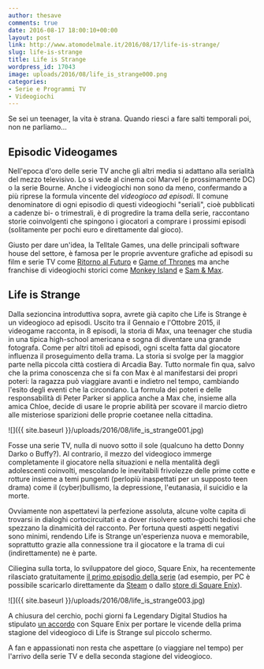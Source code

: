 ```yaml
---
author: thesave
comments: true
date: 2016-08-17 18:00:10+00:00
layout: post
link: http://www.atomodelmale.it/2016/08/17/life-is-strange/
slug: life-is-strange
title: Life is Strange
wordpress_id: 17043
image: uploads/2016/08/life_is_strange000.png
categories:
- Serie e Programmi TV
- Videogiochi
---
```


Se sei un teenager, la vita è strana. Quando riesci a fare salti temporali poi, non ne parliamo...

## Episodic Videogames

Nell'epoca d'oro delle serie TV anche gli altri media si adattano alla serialità del mezzo televisivo. Lo si vede al cinema coi Marvel (e prossimamente DC) o la serie Bourne. Anche i videogiochi non sono da meno, confermando a più riprese la formula vincente del _videogioco ad episodi_. Il comune denominatore di ogni episodio di questi videogiochi "seriali", cioè pubblicati a cadenze bi- o trimestrali, è di progredire la trama della serie, raccontano storie coinvolgenti che spingono i giocatori a comprare i prossimi episodi (solitamente per pochi euro e direttamente dal gioco).

Giusto per dare un'idea, la Telltale Games, una delle principali software house del settore, è famosa per le proprie avventure grafiche ad episodi su film e serie TV come [Ritorno al Futuro](https://www.wikiwand.com/en/Back_to_the_Future:_The_Game) e [Game of Thrones](https://www.wikiwand.com/en/Game_of_Thrones_(2014_video_game)) ma anche franchise di videogiochi storici come [Monkey Island](https://www.wikiwand.com/en/Tales_of_Monkey_Island) e [Sam & Max](https://www.wikiwand.com/en/Sam_%26_Max_Save_the_World).

## Life is Strange

Dalla sezioncina introduttiva sopra, avrete già capito che Life is Strange è un videogioco ad episodi. Uscito tra il Gennaio e l'Ottobre 2015, il videogame racconta, in 8 episodi, la storia di Max, una teenager che studia in una tipica high-school americana e sogna di diventare una grande fotografa. Come per altri titoli ad episodi, ogni scelta fatta dal giocatore influenza il proseguimento della trama. La storia si svolge per la maggior parte nella piccola città costiera di Arcadia Bay. Tutto normale fin qua, salvo che la prima conoscenza che si fa con Max è al manifestarsi dei propri poteri: la ragazza può viaggiare avanti e indietro nel tempo, cambiando l'esito degli eventi che la circondano. La formula dei poteri e delle responsabilità di Peter Parker si applica anche a Max che, insieme alla amica Chloe, decide di usare le proprie abilità per scovare il marcio dietro alle misteriose sparizioni delle proprie coetanee nella cittadina.

![]({{ site.baseurl }}/uploads/2016/08/life_is_strange001.jpg)

Fosse una serie TV, nulla di nuovo sotto il sole (qualcuno ha detto Donny Darko o Buffy?). Al contrario, il mezzo del videogioco immerge completamente il giocatore nella situazioni e nella mentalità degli adolescenti coinvolti, mescolando le inevitabili frivolezze delle prime cotte e rotture insieme a temi pungenti (perlopiù inaspettati per un supposto teen drama) come il (cyber)bullismo, la depressione, l'eutanasia, il suicidio e la morte.

Ovviamente non aspettatevi la perfezione assoluta, alcune volte capita di trovarsi in dialoghi cortocircuitati e a dover risolvere sotto-giochi tediosi che spezzano la dinamicità del racconto. Per fortuna questi aspetti negativi sono minimi, rendendo Life is Strange un'esperienza nuova e memorabile, soprattutto grazie alla connessione tra il giocatore e la trama di cui (indirettamente) ne è parte.

Ciliegina sulla torta, lo sviluppatore del gioco, Square Enix, ha recentemente rilasciato gratuitamente [il primo episodio della serie](http://buylifeisstrange.com/) (ad esempio, per PC è possibile scaricarlo direttamente da [Steam](http://store.steampowered.com/app/319630/) o dallo [store di Square Enix](https://store.eu.square-enix.com/eu/product/310348/life-is-strange-episode-1-pc-download)).

![]({{ site.baseurl }}/uploads/2016/08/life_is_strange003.jpg)

A chiusura del cerchio, pochi giorni fa Legendary Digital Studios ha stipulato [un accordo](http://www.legendary.com/legendary-digital-studios-partners-with-square-enix-and-dj2-to-adapt-award-winning-episodic-videogame-life-is-strange-into-digital-series/) con Square Enix per portare le vicende della prima stagione del videogioco di Life is Strange sul piccolo schermo.

A fan e appassionati non resta che aspettare (o viaggiare nel tempo) per l'arrivo della serie TV e della seconda stagione del videogioco.
